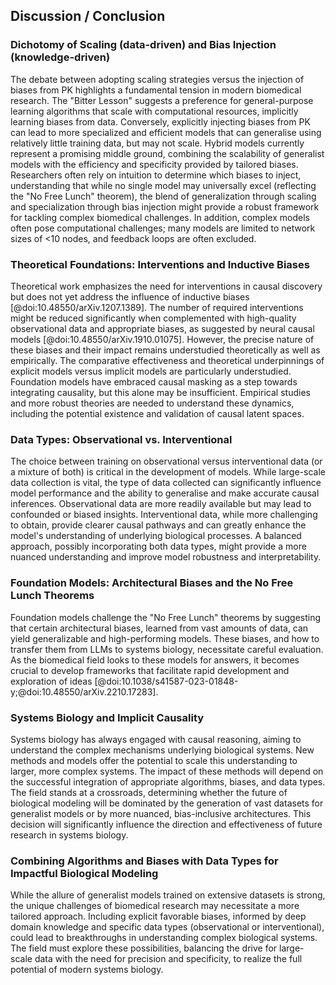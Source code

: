 ## Discussion / Conclusion

### Dichotomy of Scaling (data-driven) and Bias Injection (knowledge-driven)

The debate between adopting scaling strategies versus the injection of biases from PK highlights a fundamental tension in modern biomedical research.
The "Bitter Lesson" suggests a preference for general-purpose learning algorithms that scale with computational resources, implicitly learning biases from data.
Conversely, explicitly injecting biases from PK can lead to more specialized and efficient models that can generalise using relatively little training data, but may not scale.
Hybrid models currently represent a promising middle ground, combining the scalability of generalist models with the efficiency and specificity provided by tailored biases.
Researchers often rely on intuition to determine which biases to inject, understanding that while no single model may universally excel (reflecting the "No Free Lunch" theorem), the blend of generalization through scaling and specialization through bias injection might provide a robust framework for tackling complex biomedical challenges.
In addition, complex models often pose computational challenges; many models are limited to network sizes of <10 nodes, and feedback loops are often excluded.

### Theoretical Foundations: Interventions and Inductive Biases

Theoretical work emphasizes the need for interventions in causal discovery but does not yet address the influence of inductive biases [@doi:10.48550/arXiv.1207.1389].
The number of required interventions might be reduced significantly when complemented with high-quality observational data and appropriate biases, as suggested by neural causal models [@doi:10.48550/arXiv.1910.01075].
However, the precise nature of these biases and their impact remains understudied theoretically as well as empirically.
The comparative effectiveness and theoretical underpinnings of explicit models versus implicit models are particularly understudied.
Foundation models have embraced causal masking as a step towards integrating causality, but this alone may be insufficient.
Empirical studies and more robust theories are needed to understand these dynamics, including the potential existence and validation of causal latent spaces.

### Data Types: Observational vs. Interventional

The choice between training on observational versus interventional data (or a mixture of both) is critical in the development of models.
While large-scale data collection is vital, the type of data collected can significantly influence model performance and the ability to generalise and make accurate causal inferences.
Observational data are more readily available but may lead to confounded or biased insights.
Interventional data, while more challenging to obtain, provide clearer causal pathways and can greatly enhance the model's understanding of underlying biological processes.
A balanced approach, possibly incorporating both data types, might provide a more nuanced understanding and improve model robustness and interpretability.

### Foundation Models: Architectural Biases and the No Free Lunch Theorems

Foundation models challenge the "No Free Lunch" theorems by suggesting that certain architectural biases, learned from vast amounts of data, can yield generalizable and high-performing models.
These biases, and how to transfer them from LLMs to systems biology, necessitate careful evaluation.
As the biomedical field looks to these models for answers, it becomes crucial to develop frameworks that facilitate rapid development and exploration of ideas [@doi:10.1038/s41587-023-01848-y;@doi:10.48550/arXiv.2210.17283].

### Systems Biology and Implicit Causality

Systems biology has always engaged with causal reasoning, aiming to understand the complex mechanisms underlying biological systems.
New methods and models offer the potential to scale this understanding to larger, more complex systems.
The impact of these methods will depend on the successful integration of appropriate algorithms, biases, and data types.
The field stands at a crossroads, determining whether the future of biological modeling will be dominated by the generation of vast datasets for generalist models or by more nuanced, bias-inclusive architectures.
This decision will significantly influence the direction and effectiveness of future research in systems biology.

### Combining Algorithms and Biases with Data Types for Impactful Biological Modeling

While the allure of generalist models trained on extensive datasets is strong, the unique challenges of biomedical research may necessitate a more tailored approach.
Including explicit favorable biases, informed by deep domain knowledge and specific data types (observational or interventional), could lead to breakthroughs in understanding complex biological systems.
The field must explore these possibilities, balancing the drive for large-scale data with the need for precision and specificity, to realize the full potential of modern systems biology.
